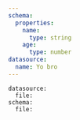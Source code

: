 ```yaml
---
schema:
  properties:
    name:
      type: string
    age:
      type: number
datasource:
  name: Yo bro
---
```


```yaml-data-entry
datasource:
  file:
schema:
  file:
```

